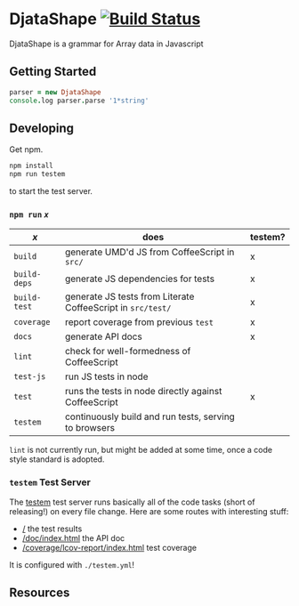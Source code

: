 # DjataShape [![Build Status](https://travis-ci.org/tonyfast/djatashape.svg?branch=master)](https://travis-ci.org/tonyfast/djatashape)

DjataShape is a grammar for Array data in Javascript

## Getting Started
 
```coffee
parser = new DjataShape
console.log parser.parse '1*string'
```

## Developing
Get npm.

```bash
npm install
npm run testem
```
to start the test server.


### `npm run` _`x`_

|     _x_       | does                                                        | testem? |
|---------------|-------------------------------------------------------------|---------|
| `build`       | generate UMD'd JS from CoffeeScript in `src/`               | x       |
| `build-deps`  | generate JS dependencies for tests                          | x       |
| `build-test`  | generate JS tests from Literate CoffeeScript in `src/test/` | x       |
| `coverage`    | report coverage from previous `test`                        | x       |
| `docs`        | generate API docs                                           | x       |
| `lint`        | check for well-formedness of CoffeeScript                   |         |
| `test-js`     | run JS tests in node                                        |         |
| `test`        | runs the tests in node directly against CoffeeScript        | x       |
| `testem`      | continuously build and run tests, serving to browsers       |         |

`lint` is not currently run, but might be added at some time, once a code
style standard is adopted.


### `testem` Test Server
The [testem](https://github.com/testem/testem) test server runs basically all
of the code tasks (short of releasing!) on every file change. Here are some
routes with interesting stuff:
- [/](http://localhost:7357) the test results
- [/doc/index.html](http://localhost:7357/doc/index.html) the API doc
- [/coverage/lcov-report/index.html](http://localhost:7357/coverage/lcov-report/index.html) test coverage

It is configured with `./testem.yml`!

## Resources
